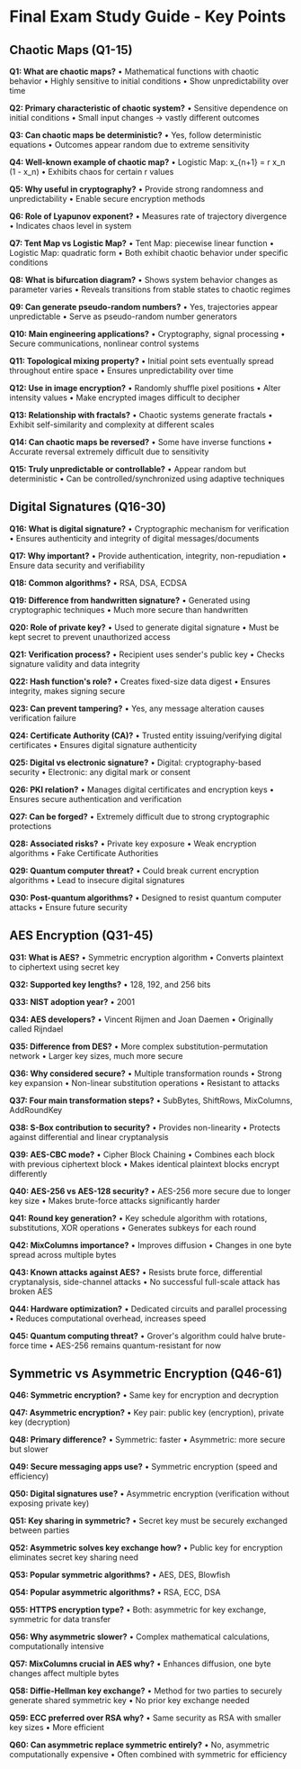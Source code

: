 # Final Exam Study Guide - Key Points

## Chaotic Maps (Q1-15)

**Q1: What are chaotic maps?**
• Mathematical functions with
  chaotic behavior
• Highly sensitive to initial conditions
• Show unpredictability over time

**Q2: Primary characteristic of chaotic system?**
• Sensitive dependence on initial conditions
• Small input changes → vastly different outcomes

**Q3: Can chaotic maps be deterministic?**
• Yes, follow deterministic equations
• Outcomes appear random due to extreme sensitivity

**Q4: Well-known example of chaotic map?**
• Logistic Map: x_{n+1} = r x_n (1 - x_n)
• Exhibits chaos for certain r values

**Q5: Why useful in cryptography?**
• Provide strong randomness and unpredictability
• Enable secure encryption methods

**Q6: Role of Lyapunov exponent?**
• Measures rate of trajectory divergence
• Indicates chaos level in system

**Q7: Tent Map vs Logistic Map?**
• Tent Map: piecewise linear function
• Logistic Map: quadratic form
• Both exhibit chaotic behavior under specific conditions

**Q8: What is bifurcation diagram?**
• Shows system behavior changes as parameter varies
• Reveals transitions from stable states to chaotic regimes

**Q9: Can generate pseudo-random numbers?**
• Yes, trajectories appear unpredictable
• Serve as pseudo-random number generators

**Q10: Main engineering applications?**
• Cryptography, signal processing
• Secure communications, nonlinear control systems

**Q11: Topological mixing property?**
• Initial point sets eventually spread throughout entire space
• Ensures unpredictability over time

**Q12: Use in image encryption?**
• Randomly shuffle pixel positions
• Alter intensity values
• Make encrypted images difficult to decipher

**Q13: Relationship with fractals?**
• Chaotic systems generate fractals
• Exhibit self-similarity and complexity at different scales

**Q14: Can chaotic maps be reversed?**
• Some have inverse functions
• Accurate reversal extremely difficult due to sensitivity

**Q15: Truly unpredictable or controllable?**
• Appear random but deterministic
• Can be controlled/synchronized using adaptive techniques

## Digital Signatures (Q16-30)

**Q16: What is digital signature?**
• Cryptographic mechanism for verification
• Ensures authenticity and integrity of digital messages/documents

**Q17: Why important?**
• Provide authentication, integrity, non-repudiation
• Ensure data security and verifiability

**Q18: Common algorithms?**
• RSA, DSA, ECDSA

**Q19: Difference from handwritten signature?**
• Generated using cryptographic techniques
• Much more secure than handwritten

**Q20: Role of private key?**
• Used to generate digital signature
• Must be kept secret to prevent unauthorized access

**Q21: Verification process?**
• Recipient uses sender's public key
• Checks signature validity and data integrity

**Q22: Hash function's role?**
• Creates fixed-size data digest
• Ensures integrity, makes signing secure

**Q23: Can prevent tampering?**
• Yes, any message alteration causes verification failure

**Q24: Certificate Authority (CA)?**
• Trusted entity issuing/verifying digital certificates
• Ensures digital signature authenticity

**Q25: Digital vs electronic signature?**
• Digital: cryptography-based security
• Electronic: any digital mark or consent

**Q26: PKI relation?**
• Manages digital certificates and encryption keys
• Ensures secure authentication and verification

**Q27: Can be forged?**
• Extremely difficult due to strong cryptographic protections

**Q28: Associated risks?**
• Private key exposure
• Weak encryption algorithms
• Fake Certificate Authorities

**Q29: Quantum computer threat?**
• Could break current encryption algorithms
• Lead to insecure digital signatures

**Q30: Post-quantum algorithms?**
• Designed to resist quantum computer attacks
• Ensure future security

## AES Encryption (Q31-45)

**Q31: What is AES?**
• Symmetric encryption algorithm
• Converts plaintext to ciphertext using secret key

**Q32: Supported key lengths?**
• 128, 192, and 256 bits

**Q33: NIST adoption year?**
• 2001

**Q34: AES developers?**
• Vincent Rijmen and Joan Daemen
• Originally called Rijndael

**Q35: Difference from DES?**
• More complex substitution-permutation network
• Larger key sizes, much more secure

**Q36: Why considered secure?**
• Multiple transformation rounds
• Strong key expansion
• Non-linear substitution operations
• Resistant to attacks

**Q37: Four main transformation steps?**
• SubBytes, ShiftRows, MixColumns, AddRoundKey

**Q38: S-Box contribution to security?**
• Provides non-linearity
• Protects against differential and linear cryptanalysis

**Q39: AES-CBC mode?**
• Cipher Block Chaining
• Combines each block with previous ciphertext block
• Makes identical plaintext blocks encrypt differently

**Q40: AES-256 vs AES-128 security?**
• AES-256 more secure due to longer key size
• Makes brute-force attacks significantly harder

**Q41: Round key generation?**
• Key schedule algorithm with rotations, substitutions, XOR operations
• Generates subkeys for each round

**Q42: MixColumns importance?**
• Improves diffusion
• Changes in one byte spread across multiple bytes

**Q43: Known attacks against AES?**
• Resists brute force, differential cryptanalysis, side-channel attacks
• No successful full-scale attack has broken AES

**Q44: Hardware optimization?**
• Dedicated circuits and parallel processing
• Reduces computational overhead, increases speed

**Q45: Quantum computing threat?**
• Grover's algorithm could halve brute-force time
• AES-256 remains quantum-resistant for now

## Symmetric vs Asymmetric Encryption (Q46-61)

**Q46: Symmetric encryption?**
• Same key for encryption and decryption

**Q47: Asymmetric encryption?**
• Key pair: public key (encryption), private key (decryption)

**Q48: Primary difference?**
• Symmetric: faster
• Asymmetric: more secure but slower

**Q49: Secure messaging apps use?**
• Symmetric encryption (speed and efficiency)

**Q50: Digital signatures use?**
• Asymmetric encryption (verification without exposing private key)

**Q51: Key sharing in symmetric?**
• Secret key must be securely exchanged between parties

**Q52: Asymmetric solves key exchange how?**
• Public key for encryption eliminates secret key sharing need

**Q53: Popular symmetric algorithms?**
• AES, DES, Blowfish

**Q54: Popular asymmetric algorithms?**
• RSA, ECC, DSA

**Q55: HTTPS encryption type?**
• Both: asymmetric for key exchange, symmetric for data transfer

**Q56: Why asymmetric slower?**
• Complex mathematical calculations, computationally intensive

**Q57: MixColumns crucial in AES why?**
• Enhances diffusion, one byte changes affect multiple bytes

**Q58: Diffie-Hellman key exchange?**
• Method for two parties to securely generate shared symmetric key
• No prior key exchange needed

**Q59: ECC preferred over RSA why?**
• Same security as RSA with smaller key sizes
• More efficient

**Q60: Can asymmetric replace symmetric entirely?**
• No, asymmetric computationally expensive
• Often combined with symmetric for efficiency
